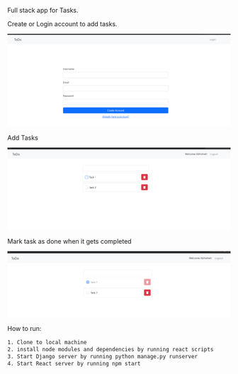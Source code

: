 Full stack app for Tasks.

Create or Login account to add tasks.

![Signup Page](./Signup.png)

Add Tasks

![Tasks Page](./Task.png)

Mark task as done when it gets completed

![Done Page](./Done.png)

How to run:

    1. Clone to local machine
    2. install node modules and dependencies by running react scripts
    3. Start Django server by running python manage.py runserver
    4. Start React server by running npm start
